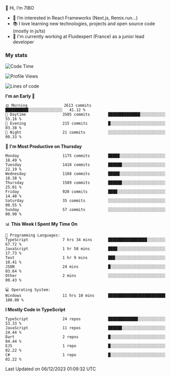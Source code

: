 👋 Hi, I’m 7IBO

- 👀 I’m interested in React Frameworks (Next.js, Remix.run...)
- 📚 I love learning new technologies, projects and open source code (mostly in js/ts)
- 💼 I'm currently working at Fluidexpert (France) as a junior lead developer

### My stats
<!--START_SECTION:waka-->
![Code Time](http://img.shields.io/badge/Code%20Time-338%20hrs%2018%20mins-blue)

![Profile Views](http://img.shields.io/badge/Profile%20Views-0-blue)

![Lines of code](https://img.shields.io/badge/From%20Hello%20World%20I%27ve%20Written-7.4%20million%20lines%20of%20code-blue)

**I'm an Early 🐤** 

```text
🌞 Morning                2613 commits        ██████████░░░░░░░░░░░░░░░   41.12 % 
🌆 Daytime                3505 commits        ██████████████░░░░░░░░░░░   55.16 % 
🌃 Evening                215 commits         █░░░░░░░░░░░░░░░░░░░░░░░░   03.38 % 
🌙 Night                  21 commits          ░░░░░░░░░░░░░░░░░░░░░░░░░   00.33 % 
```
📅 **I'm Most Productive on Thursday** 

```text
Monday                   1175 commits        █████░░░░░░░░░░░░░░░░░░░░   18.49 % 
Tuesday                  1410 commits        ██████░░░░░░░░░░░░░░░░░░░   22.19 % 
Wednesday                1168 commits        █████░░░░░░░░░░░░░░░░░░░░   18.38 % 
Thursday                 1589 commits        ██████░░░░░░░░░░░░░░░░░░░   25.01 % 
Friday                   920 commits         ████░░░░░░░░░░░░░░░░░░░░░   14.48 % 
Saturday                 35 commits          ░░░░░░░░░░░░░░░░░░░░░░░░░   00.55 % 
Sunday                   57 commits          ░░░░░░░░░░░░░░░░░░░░░░░░░   00.90 % 
```


📊 **This Week I Spent My Time On** 

```text
💬 Programming Languages: 
TypeScript               7 hrs 34 mins       █████████████████░░░░░░░░   67.72 % 
JavaScript               1 hr 58 mins        ████░░░░░░░░░░░░░░░░░░░░░   17.73 % 
Text                     1 hr 9 mins         ███░░░░░░░░░░░░░░░░░░░░░░   10.41 % 
JSON                     24 mins             █░░░░░░░░░░░░░░░░░░░░░░░░   03.64 % 
Other                    2 mins              ░░░░░░░░░░░░░░░░░░░░░░░░░   00.43 % 

💻 Operating System: 
Windows                  11 hrs 10 mins      █████████████████████████   100.00 % 
```

**I Mostly Code in TypeScript** 

```text
TypeScript               24 repos            █████████████░░░░░░░░░░░░   53.33 % 
JavaScript               11 repos            ██████░░░░░░░░░░░░░░░░░░░   24.44 % 
Dart                     2 repos             █░░░░░░░░░░░░░░░░░░░░░░░░   04.44 % 
EJS                      1 repo              █░░░░░░░░░░░░░░░░░░░░░░░░   02.22 % 
C#                       1 repo              █░░░░░░░░░░░░░░░░░░░░░░░░   02.22 % 
```




 Last Updated on 06/12/2023 01:09:32 UTC
<!--END_SECTION:waka-->
